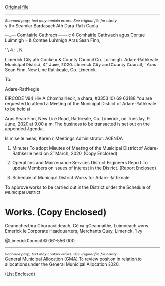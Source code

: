 [Original file](https://www.limerick.ie/sites/default/files/media/documents/2020-06/00-agenda-9th-june-2020.pdf)

---
*<small>Scanned page, text may contain errors. See original file for clarity</small>*  
y thr Seamtar Bardasach Ath Dara-Rath Caola

—_— Comhairle Cathrach —— c
¢ Comhairle Cathwach agus Contae Luimnigh
= & Contae Luimnigh Aras Séan Finn,

‘ \ 4 : . N

Limerick City ath Cocke
= & County Council Co. Luimnigh.
Adare-Rathkeale Municipal District,
4" June, 2020. Limerick City and County Council,
’ Aras Sean Finn,
New Line
Rathkeale,
Co. Limerick.

To:

Adare-Rathkegie

EIRCODE V94 Hiv
A Chomhairleoir, a chara, #3353 10) 69 63188
You are requested to attend a Meeting of the Municipal District of Adare-Rathkeale to be held at

Aras Sean Finn, New Line Road, Rathkeale, Co. Limerick, on Tuesday, 9 June, 2020 at 9.00 a.m.
The business to be transacted is set out on the appended Agenda.

Is mise le meas,
Karen r,
Meetings Administrator.
AGENDA
1. Minutes
To adopt Minutes of Meeting of the Municipal District of Adare-Rathkeale held on 3°
March, 2020.
(Copy Enclosed)
2. Operations and Maintenance Services
District Engineers Report
To update Members on issues of interest in the District.
(Report Enclosed)

3. Schedule of Municipal District Works for Adare-Rathkeale

To approve works to be carried out in the District under the Schedule of Municipal District

Works.
(Copy Enclosed)
=
Ceanncheathra Chorpardideach, Cé na gCeannaithe, Luimneach wvrw Emerick le
Corporate Headquarters, Merchants Quay, Limerick. 1 vy

@LimerickCouncil
© 061-556 000


---
*<small>Scanned page, text may contain errors. See original file for clarity</small>*  
General Municipal Allocation (GMA)
To review position in relation to allocations under the General Municipal Allocation 2020.

(List Enclosed)


---
